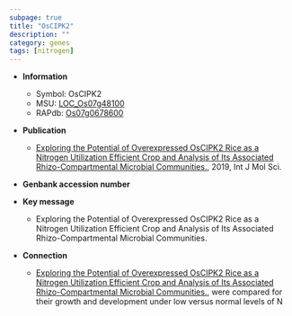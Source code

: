 ```yaml
---
subpage: true
title: "OsCIPK2"
description: ""
category: genes
tags: [nitrogen]
---
```


* **Information**  
    + Symbol: OsCIPK2  
    + MSU: [LOC_Os07g48100](http://rice.plantbiology.msu.edu/cgi-bin/ORF_infopage.cgi?orf=LOC_Os07g48100)  
    + RAPdb: [Os07g0678600](http://rapdb.dna.affrc.go.jp/viewer/gbrowse_details/irgsp1?name=Os07g0678600)  

* **Publication**  
    + [Exploring the Potential of Overexpressed OsCIPK2 Rice as a Nitrogen Utilization Efficient Crop and Analysis of Its Associated Rhizo-Compartmental Microbial Communities.](http://www.ncbi.nlm.nih.gov/pubmed?term=Exploring+the+Potential+of+Overexpressed+OsCIPK2+Rice+as+a+Nitrogen+Utilization+Efficient+Crop+and+Analysis+of+Its+Associated+Rhizo-Compartmental+Microbial+Communities.%5BTitle%5D), 2019, Int J Mol Sci.

* **Genbank accession number**  

* **Key message**  
    + Exploring the Potential of Overexpressed OsCIPK2 Rice as a Nitrogen Utilization Efficient Crop and Analysis of Its Associated Rhizo-Compartmental Microbial Communities.

* **Connection**  
    + [Exploring the Potential of Overexpressed OsCIPK2 Rice as a Nitrogen Utilization Efficient Crop and Analysis of Its Associated Rhizo-Compartmental Microbial Communities.](NUE), were compared for their growth and development under low versus normal levels of N




